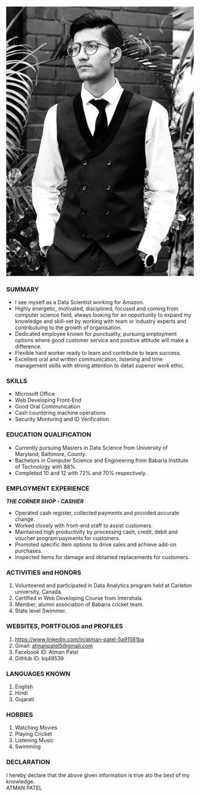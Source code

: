 ![picture of me](Atman.jpg)

### SUMMARY

-  I see myself as a Data Scientist working for Amazon.<br>
- Highly energetic, motivated, disciplined, focused and coming from computer science field, always looking for an opportunity to expand my knowledge and skill-set by working with team or industry experts and contributuing to the growth of organisation.<br>
- Dedicated employee known for punctuality, pursuing employment options where good customer service and positive attitude will make a difference.<br>
- Flexible hard worker ready to learn and contribute to team success.<br>
- Excellent oral and written communication, listening and time management skills with strong attention to detail superior work ethic.<br>

### SKILLS

- Microsoft Office
- Web Developing Front-End
- Good Oral Communication
- Cash countering machine operations
- Security Montoring and ID Verification

### EDUCATION QUALIFICATION

- Currently pursuing Masters in Data Science from University of Maryland, Baltimore, County.
- Bachelors in Computer Science and Engineering from Babaria Institute of Technology with 88%.
- Completed 10 and 12 with 72% and 70% respectively. 

### EMPLOYMENT EXPERIENCE

***THE CORNER SHOP - CASHIER***
  - Operated cash register, collected payments and provided accurate change.
  - Worked closely with front-end staff to assist customers.
  - Maintained high productivity by processing cash, credit, debit and voucher program payments for customers.
  - Promoted specific item options to drive sales and achieve add-on purchases.
  - Inspected items for damage and obtained replacements for customers.

### ACTIVITIES and HONORS

1. Volunteered and participated in Data Analytics program held at Carleton university, Canada.
2. Certified in Web Developing Course from Intershala.
3. Member, alumni association of Babaria cricket team.
4. State level Swimmer.

### WEBSITES, PORTFOLIOS and PROFILES

1. https://www.linkedin.com/in/atman-patel-5a91581ba
2. Gmail: atmanpatel5@gmail.com
3. Facebook ID: Atman Patel 
4. GitHub ID: kq49539

### LANGUAGES KNOWN

1. English
2. Hindi
3. Gujarati

### HOBBIES

1. Watching Movies 
2. Playing Cricket
3. Listening Music
4. Swimming

### DECLARATION 

I hereby declare that the above given information is true ato the best of my knowledge.<br>ATMAN PATEL
